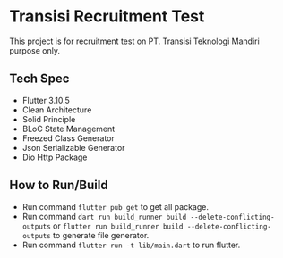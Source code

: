 # Transisi Recruitment Test
This project is for recruitment test on PT. Transisi Teknologi Mandiri purpose only.
## Tech Spec
- Flutter 3.10.5
- Clean Architecture
- Solid Principle
- BLoC State Management
- Freezed Class Generator
- Json Serializable Generator
- Dio Http Package
## How to Run/Build
- Run command `flutter pub get` to get all package.
- Run command `dart run build_runner build --delete-conflicting-outputs` or `flutter run build_runner build --delete-conflicting-outputs` to generate file generator.
- Run command `flutter run -t lib/main.dart` to run flutter.